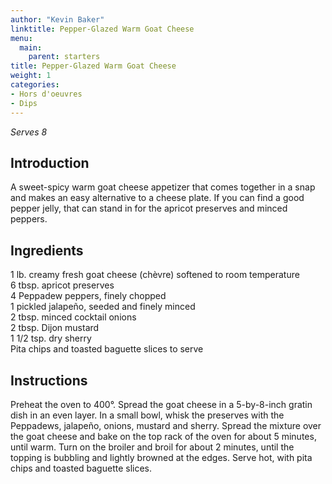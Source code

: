 ```yaml
---
author: "Kevin Baker"
linktitle: Pepper-Glazed Warm Goat Cheese
menu:
  main:
    parent: starters
title: Pepper-Glazed Warm Goat Cheese
weight: 1
categories:
- Hors d'oeuvres 
- Dips
---
```

*Serves 8*

## Introduction

A sweet-spicy warm goat cheese appetizer that comes together in a snap and makes an easy alternative to a cheese plate. If you can find a good pepper jelly, that can stand in for the apricot preserves and minced peppers.

## Ingredients

<div class="ingredient-list">

1 lb. creamy fresh goat cheese (chèvre) softened to room temperature  
6 tbsp. apricot preserves  
4 Peppadew peppers, finely chopped  
1 pickled jalapeño, seeded and finely minced  
2 tbsp. minced cocktail onions  
2 tbsp. Dijon mustard  
1 1/2 tsp. dry sherry  
Pita chips and toasted baguette slices to serve   

</div>

## Instructions

Preheat the oven to 400°. Spread the goat cheese in a 5-by-8-inch gratin dish in an even layer. In a small bowl, whisk the preserves with the Peppadews, jalapeño, onions, mustard and sherry. Spread the mixture over the goat cheese and bake on the top rack of the oven for about 5 minutes, until warm. Turn on the broiler and broil for about 2 minutes, until the topping is bubbling and lightly browned at the edges. Serve hot, with pita chips and toasted baguette slices.